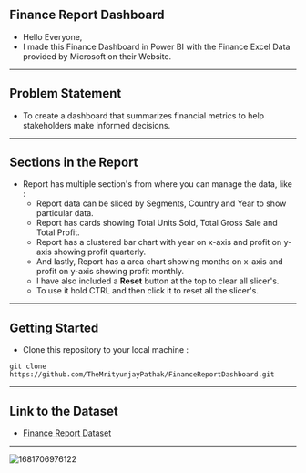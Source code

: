 ## Finance Report Dashboard
- Hello Everyone,
- I made this Finance Dashboard in Power BI with the Finance Excel Data provided by Microsoft on their Website.

<hr>

## Problem Statement
- To create a dashboard that summarizes financial metrics to help stakeholders make informed decisions.

<hr>

## Sections in the Report
- Report has multiple section's from where you can manage the data, like :
    - Report data can be sliced by Segments, Country and Year to show particular data.
    - Report has cards showing Total Units Sold, Total Gross Sale and Total Profit.
    - Report has a clustered bar chart with year on x-axis and profit on y-axis showing profit quarterly.
    - And lastly, Report has a area chart showing months on x-axis and profit on y-axis showing profit monthly.
    - I have also included a **Reset** button at the top to clear all slicer's.
    - To use it hold CTRL and then click it to reset all the slicer's.

<hr>

## Getting Started
- Clone this repository to your local machine :
```
git clone https://github.com/TheMrityunjayPathak/FinanceReportDashboard.git
```

<hr>

## Link to the Dataset
- [Finance Report Dataset](https://github.com/TheMrityunjayPathak/FinanceReportDashboard/blob/main/financial_data.csv)

<hr>

![1681706976122](https://github.com/TheMrityunjayPathak/FinanceReportDashboard/assets/123563634/3bf0ea5e-1d2f-4062-9c21-d11682c66eb3)
